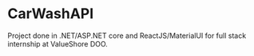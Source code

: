 # CarWashAPI
Project done in .NET/ASP.NET core and ReactJS/MaterialUI for full stack internship at ValueShore DOO.
